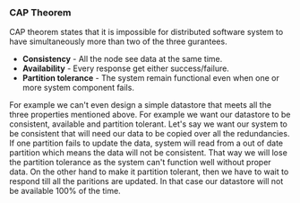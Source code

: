 ### CAP Theorem

CAP theorem states that it is impossible for distributed software system to have simultaneously more than two of the three gurantees. 

* **Consistency** - All the node see data at the same time.
* **Availability** - Every response get either success/failure.
* **Partition tolerance** - The system remain functional even when one or more system component fails.

For example we can't even design a simple datastore that meets all the three properties mentioned above. For example we want our datastore to be consistent, available and partition tolerant. Let's say we want our system to be consistent that will need our data to be copied over all the redundancies. If one partition fails to update the data,  system will read from a out of date partition which means the data will not be consistent. That way we will lose the partition tolerance as the system can't function well without proper data.  On the other hand to make it partition tolerant, then we have to wait to respond till all the paritions are updated. In that case our datastore will not be available 100% of the time.